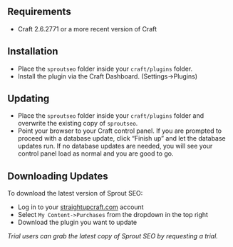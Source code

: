 ## Requirements

* Craft 2.6.2771 or a more recent version of Craft

## Installation

* Place the `sproutseo` folder inside your `craft/plugins` folder.
* Install the plugin via the Craft Dashboard. (Settings&rarr;Plugins)

## Updating

* Place the `sproutseo` folder inside your `craft/plugins` folder and overwrite the existing copy of `sproutseo`.
* Point your browser to your Craft control panel. If you are prompted to proceed with a database update, click “Finish up” and let the database updates run.  If no database updates are needed, you will see your control panel load as normal and you are good to go.

## Downloading Updates

To download the latest version of Sprout SEO:

- Log in to your [straightupcraft.com](https://straightupcraft.com/members/login) account
- Select `My Content->Purchases` from the dropdown in the top right
- Download the plugin you want to update

_Trial users can grab the latest copy of Sprout SEO by requesting a trial._